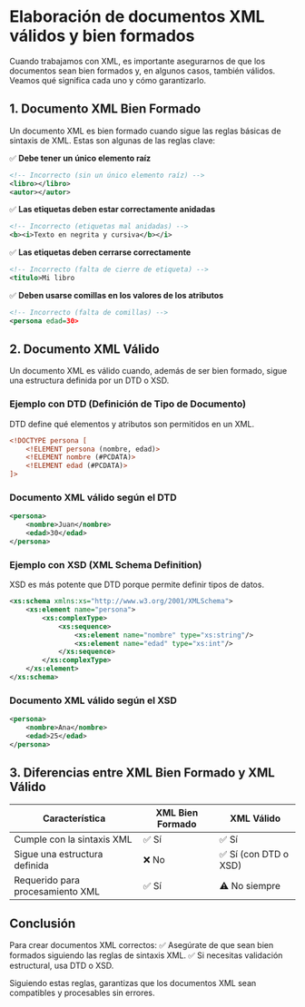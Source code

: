 
# Elaboración de documentos XML válidos y bien formados

Cuando trabajamos con XML, es importante asegurarnos de que los documentos sean bien formados y, en algunos casos, también válidos. Veamos qué significa cada uno y cómo garantizarlo.

## 1. Documento XML Bien Formado
Un documento XML es bien formado cuando sigue las reglas básicas de sintaxis de XML. Estas son algunas de las reglas clave:

✅ **Debe tener un único elemento raíz**

```xml
<!-- Incorrecto (sin un único elemento raíz) -->
<libro></libro>
<autor></autor>
```

✅ **Las etiquetas deben estar correctamente anidadas**

```xml
<!-- Incorrecto (etiquetas mal anidadas) -->
<b><i>Texto en negrita y cursiva</b></i>
```

✅ **Las etiquetas deben cerrarse correctamente**

```xml
<!-- Incorrecto (falta de cierre de etiqueta) -->
<titulo>Mi libro
```

✅ **Deben usarse comillas en los valores de los atributos**

```xml
<!-- Incorrecto (falta de comillas) -->
<persona edad=30>
```

## 2. Documento XML Válido
Un documento XML es válido cuando, además de ser bien formado, sigue una estructura definida por un DTD o XSD.

### Ejemplo con DTD (Definición de Tipo de Documento)
DTD define qué elementos y atributos son permitidos en un XML.

```xml
<!DOCTYPE persona [
    <!ELEMENT persona (nombre, edad)>
    <!ELEMENT nombre (#PCDATA)>
    <!ELEMENT edad (#PCDATA)>
]>
```

### Documento XML válido según el DTD

```xml
<persona>
    <nombre>Juan</nombre>
    <edad>30</edad>
</persona>
```

### Ejemplo con XSD (XML Schema Definition)
XSD es más potente que DTD porque permite definir tipos de datos.

```xml
<xs:schema xmlns:xs="http://www.w3.org/2001/XMLSchema">
    <xs:element name="persona">
        <xs:complexType>
            <xs:sequence>
                <xs:element name="nombre" type="xs:string"/>
                <xs:element name="edad" type="xs:int"/>
            </xs:sequence>
        </xs:complexType>
    </xs:element>
</xs:schema>
```

### Documento XML válido según el XSD

```xml
<persona>
    <nombre>Ana</nombre>
    <edad>25</edad>
</persona>
```

## 3. Diferencias entre XML Bien Formado y XML Válido

| Característica | XML Bien Formado | XML Válido |
|--------------|----------------|------------|
| Cumple con la sintaxis XML | ✅ Sí | ✅ Sí |
| Sigue una estructura definida | ❌ No | ✅ Sí (con DTD o XSD) |
| Requerido para procesamiento XML | ✅ Sí | ⚠️ No siempre |

## Conclusión
Para crear documentos XML correctos:
✅ Asegúrate de que sean bien formados siguiendo las reglas de sintaxis XML.
✅ Si necesitas validación estructural, usa DTD o XSD.

Siguiendo estas reglas, garantizas que los documentos XML sean compatibles y procesables sin errores.
